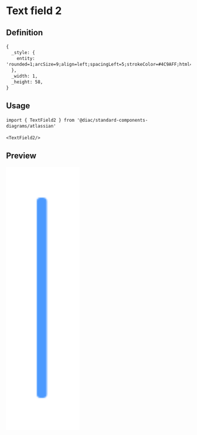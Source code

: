 # Text field 2

## Definition

```
{
  _style: { 
    entity: 'rounded=1;arcSize=9;align=left;spacingLeft=5;strokeColor=#4C9AFF;html=1;strokeWidth=2;fontSize=12',
  },
  _width: 1,
  _height: 58,
}
```

## Usage

```
import { TextField2 } from '@diac/standard-components-diagrams/atlassian'

<TextField2/>
```

## Preview

<img src="./text-field-2.png" width="200"/>
